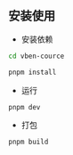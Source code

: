 ## 安装使用

- 安装依赖

```bash
cd vben-cource

pnpm install
```

- 运行

```bash
pnpm dev
```

- 打包

```bash
pnpm build
```
